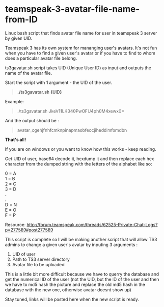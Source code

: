 # teamspeak-3-avatar-file-name-from-ID
Linux bash script that finds avatar file name for user in teamspeak 3 server by given UID.

Teamspeak 3 has its own system for mananging user's avatars. It's not fun when you have to find a given user's avatar or if you have to find to whom does a particular avatar file belong.

ts3gavatar.sh script takes UID (Unique User ID) as input and outputs the name of the avatar file.

Start the script with 1 argument - the UID of the user.


<blockquote><B>./ts3gavatar.sh {UID}</B></blockquote>


Example:

<blockquote>

./ts3gavatar.sh JkeV11LK340PwOFU4ph0M4xewx0=

</blockquote>

And the output should be :

<blockquote>avatar_cgehjfnhfcmknpinapmaobfeocjiheddimfomdbn</blockquote>


<b>That's all!</b>


If you are on windows or you want to know how this works - keep reading.



Get UID of user, base64 decode it, hexdump it and then replace each hex character from the dumped string with the letters of the alphabet like so:

0 = A <br>
1 = B <br>
2 = C <br>
3 = D <br>
. <br>
. <br>
D = N <br>
E = O <br>
F = P <br>


Resource: http://forum.teamspeak.com/threads/62525-Private-Chat-Logs?p=277589#post277589


This script is complete so I will be making another script that will allow TS3 admins to change a given user's avatar by inputing 3 arguments :

1. UID of user
2. Path to TS3 server directory
3. Avatar file to be uploaded


This is a little bit more difficult because we have to querry the database and get the numerical ID of the user (not the UID, but the ID of the user and then we have to md5 hash the picture and replace the old md5 hash in the database with the new one, otherwise avatar doesnt show up)

Stay tuned, links will be posted here when the new script is ready.

